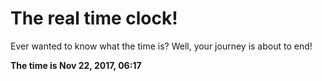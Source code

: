 # The real time clock!

Ever wanted to know what the time is? Well, your journey is about to end!

**The time is Nov 22, 2017, 06:17**